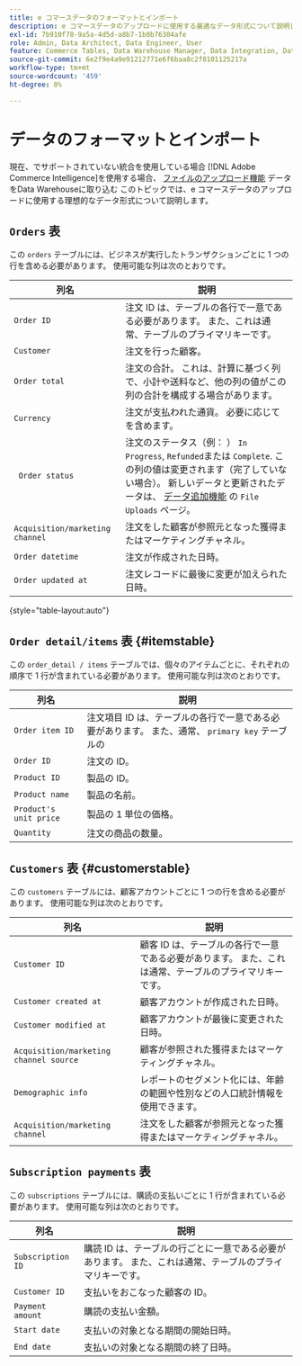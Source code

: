 ```yaml
---
title: e コマースデータのフォーマットとインポート
description: e コマースデータのアップロードに使用する最適なデータ形式について説明します。
exl-id: 7b910f78-9a5a-4d5d-a8b7-1b0b76304afe
role: Admin, Data Architect, Data Engineer, User
feature: Commerce Tables, Data Warehouse Manager, Data Integration, Data Import/Export
source-git-commit: 6e2f9e4a9e91212771e6f6baa8c2f8101125217a
workflow-type: tm+mt
source-wordcount: '459'
ht-degree: 0%

---
```


# データのフォーマットとインポート

現在、でサポートされていない統合を使用している場合 [!DNL Adobe Commerce Intelligence]を使用する場合、 [ファイルのアップロード機能](using-file-uploader.md) データをData Warehouseに取り込む このトピックでは、e コマースデータのアップロードに使用する理想的なデータ形式について説明します。

## `Orders` 表

この `orders` テーブルには、ビジネスが実行したトランザクションごとに 1 つの行を含める必要があります。 使用可能な列は次のとおりです。

| 列名 | 説明 |
|----|----|
| `Order ID` | 注文 ID は、テーブルの各行で一意である必要があります。 また、これは通常、テーブルのプライマリキーです。 |
| `Customer` | 注文を行った顧客。 |
| `Order total` | 注文の合計。 これは、計算に基づく列で、小計や送料など、他の列の値がこの列の合計を構成する場合があります。 |
| `Currency` | 注文が支払われた通貨。 必要に応じてを含めます。 |
| ` Order status` | 注文のステータス（例： ） `In Progress`, `Refunded`または `Complete`. この列の値は変更されます（完了していない場合）。 新しいデータと更新されたデータは、 [データ追加機能](../../../data-analyst/importing-data/connecting-data/using-file-uploader.md) の `File Uploads` ページ。 |
| `Acquisition/marketing channel` | 注文をした顧客が参照元となった獲得またはマーケティングチャネル。 |
| `Order datetime` | 注文が作成された日時。 |
| `Order updated at` | 注文レコードに最後に変更が加えられた日時。 |

{style="table-layout:auto"}

## `Order detail/items` 表 {#itemstable}

この `order_detail / items` テーブルでは、個々のアイテムごとに、それぞれの順序で 1 行が含まれている必要があります。 使用可能な列は次のとおりです。

| 列名 | 説明 |
|----|----|
| `Order item ID` | 注文項目 ID は、テーブルの各行で一意である必要があります。 また、通常、 `primary key` テーブルの |
| `Order ID` | 注文の ID。 |
| `Product ID` | 製品の ID。 |
| `Product name` | 製品の名前。 |
| `Product's unit price` | 製品の 1 単位の価格。 |
| `Quantity` | 注文の商品の数量。 |

## `Customers` 表 {#customerstable}

この `customers` テーブルには、顧客アカウントごとに 1 つの行を含める必要があります。 使用可能な列は次のとおりです。

| 列名 | 説明 |
|----|----|
| `Customer ID` | 顧客 ID は、テーブルの各行で一意である必要があります。 また、これは通常、テーブルのプライマリキーです。 |
| `Customer created at` | 顧客アカウントが作成された日時。 |
| `Customer modified at` | 顧客アカウントが最後に変更された日時。 |
| `Acquisition/marketing channel source` | 顧客が参照された獲得またはマーケティングチャネル。 |
| `Demographic info` | レポートのセグメント化には、年齢の範囲や性別などの人口統計情報を使用できます。 |
| `Acquisition/marketing channel` | 注文をした顧客が参照元となった獲得またはマーケティングチャネル。 |

## `Subscription payments` 表

この `subscriptions` テーブルには、購読の支払いごとに 1 行が含まれている必要があります。 使用可能な列は次のとおりです。

| 列名 | 説明 |
|----|----|
| `Subscription ID` | 購読 ID は、テーブルの行ごとに一意である必要があります。 また、これは通常、テーブルのプライマリキーです。 |
| `Customer ID` | 支払いをおこなった顧客の ID。 |
| `Payment amount` | 購読の支払い金額。 |
| `Start date` | 支払いの対象となる期間の開始日時。 |
| `End date` | 支払いの対象となる期間の終了日時。 |
